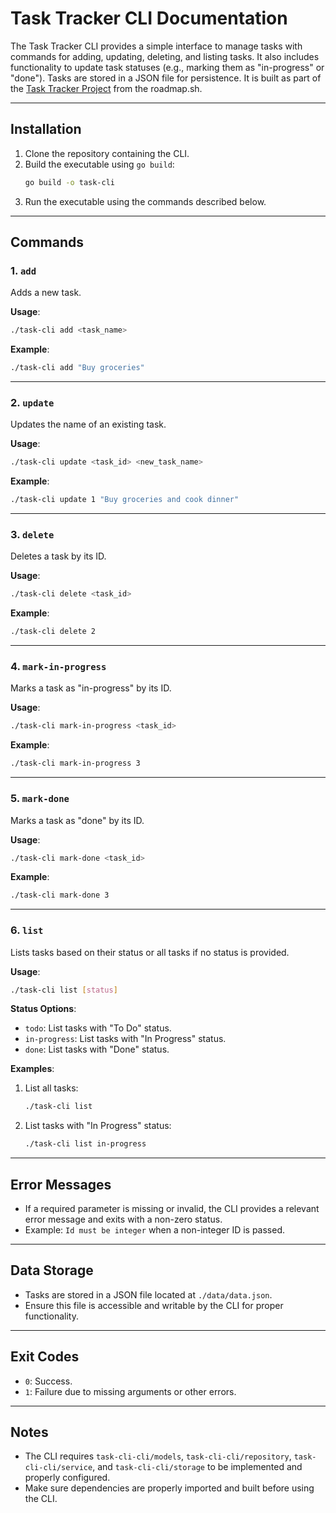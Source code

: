 # Task Tracker CLI Documentation

The Task Tracker CLI provides a simple interface to manage tasks with commands for adding, updating, deleting, and listing tasks. It also includes functionality to update task statuses (e.g., marking them as "in-progress" or "done"). Tasks are stored in a JSON file for persistence. It is built as part of the [Task Tracker Project](https://roadmap.sh/projects/task-tracker) from the roadmap.sh.

---

## Installation
1. Clone the repository containing the CLI.
2. Build the executable using `go build`:
   ```bash
   go build -o task-cli
   ```
3. Run the executable using the commands described below.

---

## Commands

### 1. **`add`**
Adds a new task.

**Usage**:
```bash
./task-cli add <task_name>
```

**Example**:
```bash
./task-cli add "Buy groceries"
```

---

### 2. **`update`**
Updates the name of an existing task.

**Usage**:
```bash
./task-cli update <task_id> <new_task_name>
```

**Example**:
```bash
./task-cli update 1 "Buy groceries and cook dinner"
```

---

### 3. **`delete`**
Deletes a task by its ID.

**Usage**:
```bash
./task-cli delete <task_id>
```

**Example**:
```bash
./task-cli delete 2
```

---

### 4. **`mark-in-progress`**
Marks a task as "in-progress" by its ID.

**Usage**:
```bash
./task-cli mark-in-progress <task_id>
```

**Example**:
```bash
./task-cli mark-in-progress 3
```

---

### 5. **`mark-done`**
Marks a task as "done" by its ID.

**Usage**:
```bash
./task-cli mark-done <task_id>
```

**Example**:
```bash
./task-cli mark-done 3
```

---

### 6. **`list`**
Lists tasks based on their status or all tasks if no status is provided.

**Usage**:
```bash
./task-cli list [status]
```

**Status Options**:
- `todo`: List tasks with "To Do" status.
- `in-progress`: List tasks with "In Progress" status.
- `done`: List tasks with "Done" status.

**Examples**:
1. List all tasks:
   ```bash
   ./task-cli list
   ```
2. List tasks with "In Progress" status:
   ```bash
   ./task-cli list in-progress
   ```

---

## Error Messages
- If a required parameter is missing or invalid, the CLI provides a relevant error message and exits with a non-zero status.
- Example: `Id must be integer` when a non-integer ID is passed.

---

## Data Storage
- Tasks are stored in a JSON file located at `./data/data.json`.
- Ensure this file is accessible and writable by the CLI for proper functionality.

---

## Exit Codes
- `0`: Success.
- `1`: Failure due to missing arguments or other errors.

---

## Notes
- The CLI requires `task-cli-cli/models`, `task-cli-cli/repository`, `task-cli-cli/service`, and `task-cli-cli/storage` to be implemented and properly configured.
- Make sure dependencies are properly imported and built before using the CLI.